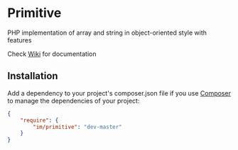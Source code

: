 Primitive
=========

PHP implementation of array and string in object-oriented style with features

Check [Wiki](https://github.com/imkrimerman/primitive/wiki) for documentation

Installation
------------
Add a dependency to your project's composer.json file if you use [Composer](http://getcomposer.org/) to manage the dependencies of your project:
```json
{
    "require": {
        "im/primitive": "dev-master"
    }
}
```
